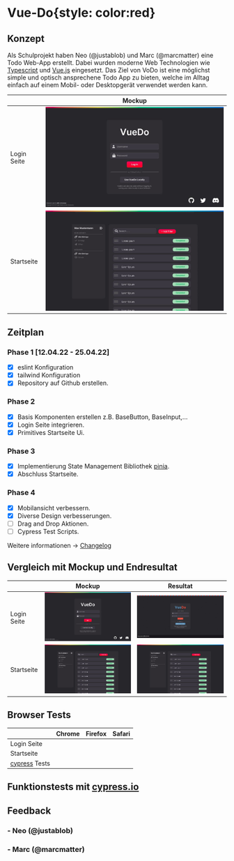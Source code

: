 # Vue-Do{style: color:red}

## Konzept
Als Schulprojekt haben Neo (@justablob) und Marc (@marcmatter) eine Todo Web-App erstellt.
Dabei wurden moderne Web Technologien wie [Typescript](https://www.typescriptlang.org/) und [Vue.js](https://vuejs.org/) 
eingesetzt. Das Ziel von VoDo ist eine möglichst simple und optisch ansprechene Todo App zu bieten, welche im Alltag einfach auf einem Mobil- oder Desktopgerät verwendet werden kann.

|             | Mockup                                                            |
|-------------|-------------------------------------------------------------------|
| Login Seite | ![Mockup login page](./documentation/images/mockupLoginPage.jpg)  |
| Startseite  | ![Mockup landing page](./documentation/images/mockupTodoPage.jpg) |


## Zeitplan
### Phase 1 [12.04.22 - 25.04.22]
- [x] eslint Konfiguration
- [x] tailwind Konfiguration
- [x] Repository auf Github erstellen.

### Phase 2
- [x] Basis Komponenten erstellen z.B. BaseButton, BaseInput,...
- [x] Login Seite integrieren.
- [x] Primitives Startseite Ui.

### Phase 3
- [x] Implementierung State Management Bibliothek [pinia](https://pinia.vuejs.org/).
- [x] Abschluss Startseite.

### Phase 4
- [x] Mobilansicht verbessern.
- [x] Diverse Design verbesserungen.
- [ ] Drag and Drop Aktionen.
- [ ] Cypress Test Scripts.

Weitere informationen -> [Changelog](./documentation/changelog.md)

## Vergleich mit Mockup und Endresultat
|             | Mockup                                                            | Resultat                                                          |
|-------------|-------------------------------------------------------------------|-------------------------------------------------------------------|
| Login Seite | ![Mockup login page](./documentation/images/mockupLoginPage.jpg)  | ![Result login page](./documentation/images/resultLoginPage.jpg)  |
| Startseite  | ![Mockup landing page](./documentation/images/mockupTodoPage.jpg) | ![Result landing page](./documentation/images/mockupTodoPage.jpg) |

## Browser Tests

|                                          | Chrome | Firefox | Safari |
|------------------------------------------|--------|---------|--------|
| Login Seite                              |        |         |        |
| Startseite                               |        |         |        |
| [cypress](https://www.cypress.io/) Tests |        |         |        |

## Funktionstests mit [cypress.io](https://www.cypress.io/)


## Feedback 
### - Neo (@justablob)

### - Marc (@marcmatter)
